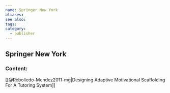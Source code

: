 ```yaml
---
name: Springer New York
aliases:
see also:
tags:
category:
  - publisher
---
```


## Springer New York

### Content:
[[@Rebolledo-Mendez2011-mg|Designing Adaptive Motivational Scaffolding For A Tutoring System]]